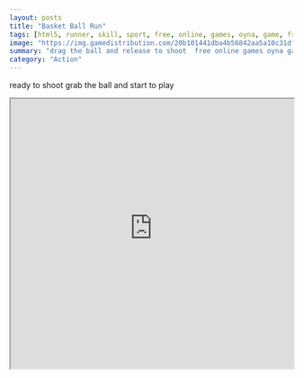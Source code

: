 ```yaml
---
layout: posts
title: "Basket Ball Run"
tags: [html5, runner, skill, sport, free, online, games, oyna, game, free, games, play, play, games]
image: "https://img.gamedistribution.com/20b101441dba4b56842aa5a10c31df22-512x384.jpeg"
summary: "drag the ball and release to shoot  free online games oyna game free games play play games"
category: "Action"
---
```


ready to shoot grab the ball and start to play

<iframe width="100%" height="480px;" src="https://html5.gamedistribution.com/20b101441dba4b56842aa5a10c31df22/"></iframe>